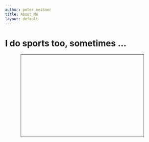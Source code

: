 ```yaml
---
author: peter meißner
title: About Me
layout: default
---
```



# I do sports too, sometimes ...

<script src="javascripts/d3.min.js"></script>

<div style="text-align:center;">

<svg width="400" height="267" style="border: solid 1px black"></svg>

<script src="javascripts/sports.js"></script>

</div>

